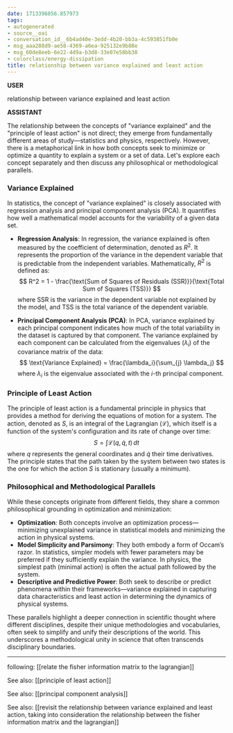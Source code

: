 ```yaml
---
date: 1713396856.857973
tags:
- autogenerated
- source__oai
- conversation_id__6b4ad40e-3edd-4b20-bb3a-4c593851fb0e
- msg_aaa288d9-ae58-4369-a6ea-925132e9b88e
- msg_60de8eeb-6e22-4d9a-b3d8-33e07e58bb38
- colorclass/energy-dissipation
title: relationship between variance explained and least action
---
```


**USER**

relationship between variance explained and least action


**ASSISTANT**

The relationship between the concepts of "variance explained" and the "principle of least action" is not direct; they emerge from fundamentally different areas of study—statistics and physics, respectively. However, there is a metaphorical link in how both concepts seek to minimize or optimize a quantity to explain a system or a set of data. Let's explore each concept separately and then discuss any philosophical or methodological parallels.

### Variance Explained

In statistics, the concept of "variance explained" is closely associated with regression analysis and principal component analysis (PCA). It quantifies how well a mathematical model accounts for the variability of a given data set.

- **Regression Analysis**: In regression, the variance explained is often measured by the coefficient of determination, denoted as $R^2$. It represents the proportion of the variance in the dependent variable that is predictable from the independent variables. Mathematically, $R^2$ is defined as:
  $$
  R^2 = 1 - \frac{\text{Sum of Squares of Residuals (SSR)}}{\text{Total Sum of Squares (TSS)}}
  $$
  where SSR is the variance in the dependent variable not explained by the model, and TSS is the total variance of the dependent variable.

- **Principal Component Analysis (PCA)**: In PCA, variance explained by each principal component indicates how much of the total variability in the dataset is captured by that component. The variance explained by each component can be calculated from the eigenvalues ($\lambda_i$) of the covariance matrix of the data:
  $$
  \text{Variance Explained} = \frac{\lambda_i}{\sum_{j} \lambda_j}
  $$
  where $\lambda_i$ is the eigenvalue associated with the $i$-th principal component.

### Principle of Least Action

The principle of least action is a fundamental principle in physics that provides a method for deriving the equations of motion for a system. The action, denoted as $S$, is an integral of the Lagrangian ($\mathcal{L}$), which itself is a function of the system's configuration and its rate of change over time:
$$
S = \int \mathcal{L}(q, \dot{q}, t) \, dt
$$
where $q$ represents the general coordinates and $\dot{q}$ their time derivatives. The principle states that the path taken by the system between two states is the one for which the action $S$ is stationary (usually a minimum).

### Philosophical and Methodological Parallels

While these concepts originate from different fields, they share a common philosophical grounding in optimization and minimization:

- **Optimization**: Both concepts involve an optimization process—minimizing unexplained variance in statistical models and minimizing the action in physical systems.
- **Model Simplicity and Parsimony**: They both embody a form of Occam’s razor. In statistics, simpler models with fewer parameters may be preferred if they sufficiently explain the variance. In physics, the simplest path (minimal action) is often the actual path followed by the system.
- **Descriptive and Predictive Power**: Both seek to describe or predict phenomena within their frameworks—variance explained in capturing data characteristics and least action in determining the dynamics of physical systems.

These parallels highlight a deeper connection in scientific thought where different disciplines, despite their unique methodologies and vocabularies, often seek to simplify and unify their descriptions of the world. This underscores a methodological unity in science that often transcends disciplinary boundaries.


---


following: [[relate the fisher information matrix to the lagrangian]]

See also: [[principle of least action]]


See also: [[principal component analysis]]


See also: [[revisit the relationship between variance explained and least action, taking into consideration the relationship between the fisher information matrix and the lagrangian]]
